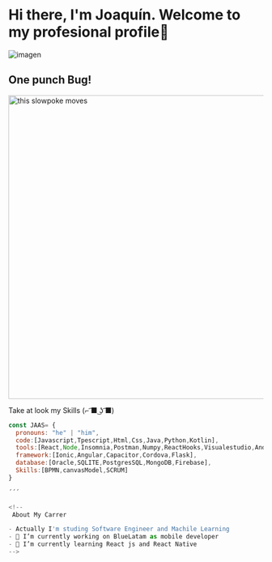 <h1> Hi there, I'm Joaquín. Welcome to my profesional profile👋 </h1>

![imagen](https://user-images.githubusercontent.com/110950511/183809530-c3078ab6-bbb6-467f-94c2-9385933ba36b.png)

<h2>One punch Bug!</h2>

<img src="https://static.wikia.nocookie.net/onepunchman/images/2/22/Saitama_vs._Mosquito.gif" alt="this slowpoke moves"  width="600" />

Take at look my Skills  (⌐ ͡■ ͜ʖ ͡■)
```js
const JAAS= {
  pronouns: "he" | "him",
  code:[Javascript,Tpescript,Html,Css,Java,Python,Kotlin],
  tools:[React,Node,Insomnia,Postman,Numpy,ReactHooks,Visualestudio,AndroidEstudio,Express],
  framework:[Ionic,Angular,Capacitor,Cordova,Flask],
  database:[Oracle,SQLITE,PostgresSQL,MongoDB,Firebase],
  Skills:[BPMN,canvasModel,SCRUM]
}

´´´

<!--
 About My Carrer

- Actually I'm studing Software Engineer and Machile Learning
- 🔭 I’m currently working on BlueLatam as mobile developer 
- 🌱 I’m currently learning React js and React Native
-->



